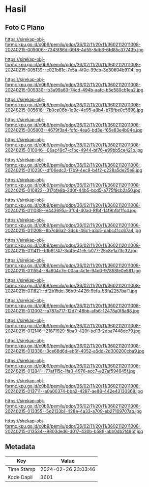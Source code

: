 # Hasil

## Foto C Plano

https://sirekap-obj-formc.kpu.go.id/c0b9/pemilu/pdpr/36/02/11/20/11/3602112011008-20240215-005006--7343f86d-09f8-4d55-8db6-6fd85c37743b.jpg

https://sirekap-obj-formc.kpu.go.id/c0b9/pemilu/pdpr/36/02/11/20/11/3602112011008-20240215-005139--e021b81c-7e5a-4f0e-99eb-3e30604b9114.jpg

https://sirekap-obj-formc.kpu.go.id/c0b9/pemilu/pdpr/36/02/11/20/11/3602112011008-20240215-005330--b3a99a60-74cd-494b-aafc-b5e580cb1ea2.jpg

https://sirekap-obj-formc.kpu.go.id/c0b9/pemilu/pdpr/36/02/11/20/11/3602112011008-20240215-005618--7b0ce06b-1d9c-4e95-a8b4-b78fbe0c5698.jpg

https://sirekap-obj-formc.kpu.go.id/c0b9/pemilu/pdpr/36/02/11/20/11/3602112011008-20240215-005803--4679f3a4-fdfd-4ea6-bd3e-f65e83e4b94e.jpg

https://sirekap-obj-formc.kpu.go.id/c0b9/pemilu/pdpr/36/02/11/20/11/3602112011008-20240215-010046--06ac49c7-c1bc-4944-bf76-e99bb5ce421b.jpg

https://sirekap-obj-formc.kpu.go.id/c0b9/pemilu/pdpr/36/02/11/20/11/3602112011008-20240215-010230--df06edc2-17b9-4ec9-b4f2-c228a5de25e8.jpg

https://sirekap-obj-formc.kpu.go.id/c0b9/pemilu/pdpr/36/02/11/20/11/3602112011008-20240215-010822--317bfe8b-2d0f-44b5-bcd5-a775f9cb2a50.jpg

https://sirekap-obj-formc.kpu.go.id/c0b9/pemilu/pdpr/36/02/11/20/11/3602112011008-20240215-011039--e443695a-3f04-40ad-81bf-14f9bfbf1fc4.jpg

https://sirekap-obj-formc.kpu.go.id/c0b9/pemilu/pdpr/36/02/11/20/11/3602112011008-20240215-011208--8b7c66a2-3dcb-46c1-a3c5-dabc41cc67a4.jpg

https://sirekap-obj-formc.kpu.go.id/c0b9/pemilu/pdpr/36/02/11/20/11/3602112011008-20240215-011411--b1b9f747-3d45-41e5-b077-25c8e1a73c32.jpg

https://sirekap-obj-formc.kpu.go.id/c0b9/pemilu/pdpr/36/02/11/20/11/3602112011008-20240215-011554--8a804c7e-00aa-4c1e-94c0-97858fe0e581.jpg

https://sirekap-obj-formc.kpu.go.id/c0b9/pemilu/pdpr/36/02/11/20/11/3602112011008-20240215-011821--df2b15dc-36b0-4426-9efa-56fa2257baf1.jpg

https://sirekap-obj-formc.kpu.go.id/c0b9/pemilu/pdpr/36/02/11/20/11/3602112011008-20240215-012003--a787a717-12d7-48bb-afb6-12478a0f8a88.jpg

https://sirekap-obj-formc.kpu.go.id/c0b9/pemilu/pdpr/36/02/11/20/11/3602112011008-20240215-012146--21871929-5ba0-420f-bd13-2dba7448dc79.jpg

https://sirekap-obj-formc.kpu.go.id/c0b9/pemilu/pdpr/36/02/11/20/11/3602112011008-20240215-012338--3ce68d6d-eb6f-4052-a5dd-2d300200cba9.jpg

https://sirekap-obj-formc.kpu.go.id/c0b9/pemilu/pdpr/36/02/11/20/11/3602112011008-20240215-012841--77af115c-1fa3-4976-acc7-e27af594645f.jpg

https://sirekap-obj-formc.kpu.go.id/c0b9/pemilu/pdpr/36/02/11/20/11/3602112011008-20240215-013711--a0a00374-bba2-4297-ae88-442e43130368.jpg

https://sirekap-obj-formc.kpu.go.id/c0b9/pemilu/pdpr/36/02/11/20/11/3602112011008-20240215-013355--5d2133b1-428e-4a33-a709-eb27109707ab.jpg

https://sirekap-obj-formc.kpu.go.id/c0b9/pemilu/pdpr/36/02/11/20/11/3602112011008-20240215-013534--9803ded6-d017-430b-b588-abb0db2f49bf.jpg


## Metadata

| Key        | Value               |
| ---------- | ------------------- |
| Time Stamp | 2024-02-26 23:03:46 |
| Kode Dapil | 3601                |



